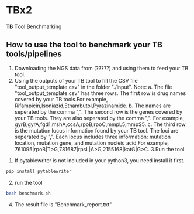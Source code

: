 # TBx2
**TB** **T**ool **B**enchmarking
## How to use the tool to benchmark your TB tools/pipelines
1. Downloading the NGS data from (?????) and using them to feed your TB tool.
2. Using the outputs of your TB tool to fill the CSV file "tool_output_template.csv" in the folder "./input".
   Note: a. The file "tool_output_template.csv" has three rows. The first row is drug names covered by your TB tools.For example, Rifampicin,Isoniazid,Ethambutol,Pyrazinamide.
         b. The names are seperated by the comma ",". The second row is the genes covered by your TB tools. They are also seperated by the comma ",". For example, gyrB,gyrA,fgd1,mshA,ccsA,rpoB,rpoC,mmpL5,mmpS5.
         c. The third row is the mutation locus information found by your TB tool. The loci are seperated by ",". Each locus includes three information: mutation location, mutation gene, and mutation nucleic acid.For example, 761095|rpoB|T>G,781687|rpsL|A>G,2155168|katG|G>C.
3.Run the tool

1) If pytablewriter is not included in your python3, you need install it first.
```bash
pip install pytablewriter
```   
2) run the tool

```bash
bash benchmark.sh
```

4. The result file is "Benchmark_report.txt"   